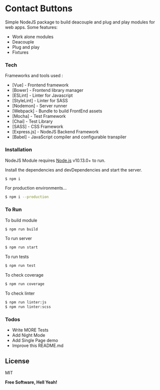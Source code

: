 # Contact Buttons

Simple NodeJS package to build deacouple and plug and play modules for web apps. Some features:

  - Work alone modules
  - Deacouple
  - Plug and play
  - Fixtures

### Tech

Frameworks and tools used :

* [Vue] - Frontend framework
* [Bower] - Frontend library manager
* [ESLint] - Linter for Javascript
* [StyleLint] - Linter for SASS
* [Nodemon] - Server runner
* [Webpack] - Bundle to build FrontEnd assets
* [Mocha] - Test Framework
* [Chai] - Test Library
* [SASS] - CSS Framework
* [Express.js] - NodeJS Backend Framework
* [Babel] - JavaScript compiler and configurable transpiler

### Installation

NodeJS Module requires [Node.js](https://nodejs.org/) v10.13.0+ to run.

Install the dependencies and devDependencies and start the server.

```sh
$ npm i
```

For production environments...

```sh
$ npm i --production
```

### To Run

To build module

```sh
$ npm run build
```

To run server

```sh
$ npm run start
```

To run tests

```sh
$ npm run test
```

To check coverage

```sh
$ npm run coverage
```

To check linter

```sh
$ npm run linter:js
$ npm run linter:scss
```

### Todos

 - Write MORE Tests
 - Add Night Mode
 - Add Single Page demo
 - Improve this README.md

License
----

MIT

**Free Software, Hell Yeah!**

[//]: # (These are reference links used in the body of this note and get stripped out when the markdown processor does its job. There is no need to format nicely because it shouldn't be seen. Thanks SO - http://stackoverflow.com/questions/4823468/store-comments-in-markdown-syntax)

[//]: # (Marckdown guide -> https://dillinger.io/)

[//]: # (ES6 Node -> https://dev.to/bnorbertjs/my-nodejs-setup-mocha--chai-babel7-es6-43ei)

  [link]: <https://my-link.com>